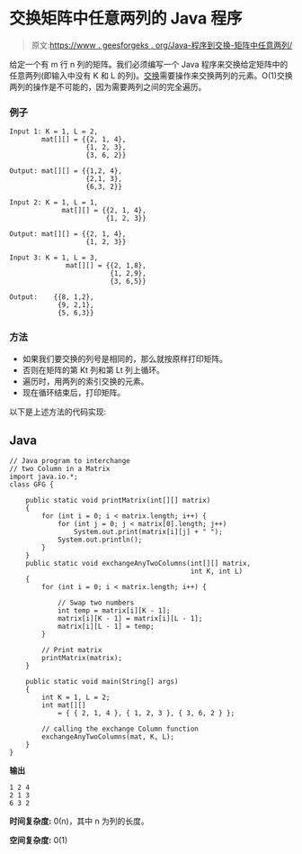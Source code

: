 # 交换矩阵中任意两列的 Java 程序

> 原文:[https://www . geesforgeks . org/Java-程序到交换-矩阵中任意两列/](https://www.geeksforgeeks.org/java-program-to-interchange-any-two-columns-in-the-matrix/)

给定一个有 m 行 n 列的矩阵。我们必须编写一个 Java 程序来交换给定矩阵中的任意两列(即输入中没有 K 和 L 的列)。[交换](https://www.geeksforgeeks.org/swap-two-numbers-without-using-temporary-variable/)需要操作来交换两列的元素。O(1)交换两列的操作是不可能的，因为需要两列之间的完全遍历。

### 例子

```
Input 1: K = 1, L = 2,
        mat[][] = {{2, 1, 4},
                   {1, 2, 3},  
                   {3, 6, 2}}

Output: mat[][] = {{1,2, 4},
                   {2,1, 3},  
                   {6,3, 2}}

Input 2: K = 1, L = 1,
             mat[][] = {{2, 1, 4},
                        {1, 2, 3}}

Output: mat[][] = {{2, 1, 4},
                   {1, 2, 3}}

Input 3: K = 1, L = 3,
              mat[][] = {{2, 1,8},
                         {1, 2,9},  
                         {3, 6,5}}   

Output:    {{8, 1,2},
            {9, 2,1},  
            {5, 6,3}}                        
```

### 方法

*   如果我们要交换的列号是相同的，那么就按原样打印矩阵。
*   否则在矩阵的第 Kt 列和第 Lt 列上循环。
*   遍历时，用两列的索引交换的元素。
*   现在循环结束后，打印矩阵。

以下是上述方法的代码实现:

## Java

```
// Java program to interchange
// two Column in a Matrix
import java.io.*;
class GFG {

    public static void printMatrix(int[][] matrix)
    {
        for (int i = 0; i < matrix.length; i++) {
            for (int j = 0; j < matrix[0].length; j++)
                System.out.print(matrix[i][j] + " ");
            System.out.println();
        }
    }
    public static void exchangeAnyTwoColumns(int[][] matrix,
                                             int K, int L)
    {
        for (int i = 0; i < matrix.length; i++) {

            // Swap two numbers
            int temp = matrix[i][K - 1];
            matrix[i][K - 1] = matrix[i][L - 1];
            matrix[i][L - 1] = temp;
        }

        // Print matrix
        printMatrix(matrix);
    }

    public static void main(String[] args)
    {
        int K = 1, L = 2;
        int mat[][]
            = { { 2, 1, 4 }, { 1, 2, 3 }, { 3, 6, 2 } };

        // calling the exchange Column function
        exchangeAnyTwoColumns(mat, K, L);
    }
}
```

**输出**

```
1 2 4 
2 1 3 
6 3 2 
```

**时间复杂度:** 0(n)，其中 n 为列的长度。

**空间复杂度:** 0(1)